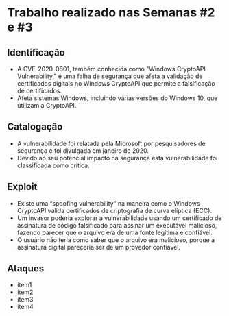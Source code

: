 # Trabalho realizado nas Semanas #2 e #3

## Identificação

- A CVE-2020-0601, também conhecida como "Windows CryptoAPI Vulnerability," é uma falha de segurança que afeta a validação de certificados digitais no Windows CryptoAPI que permite a falsificação de certificados.
- Afeta sistemas Windows, incluindo várias versões do Windows 10, que utilizam a CryptoAPI.

## Catalogação

- A vulnerabilidade foi relatada pela Microsoft por pesquisadores de segurança e foi divulgada em janeiro de 2020.
- Devido ao seu potencial impacto na segurança esta vulnerabilidade foi classificada como crítica.

## Exploit

- Existe uma “spoofing vulnerability” na maneira como o Windows CryptoAPI valida certificados de criptografia de curva elíptica (ECC).
- Um invasor poderia explorar a vulnerabilidade usando um certificado de assinatura de código falsificado para assinar um executável malicioso, fazendo parecer que o arquivo era de uma fonte legítima e confiável.
- O usuário não teria como saber que o arquivo era malicioso, porque a assinatura digital pareceria ser de um provedor confiável.

## Ataques

- item1
- item2
- item3
- item4
